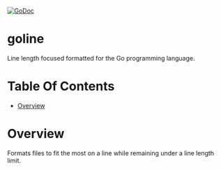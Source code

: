 [![GoDoc](https://godoc.org/github.com/Noah-Huppert/goline?status.svg)](https://godoc.org/github.com/Noah-Huppert/goline)

# goline
Line length focused formatted for the Go programming language.

# Table Of Contents
- [Overview](#overview)

# Overview
Formats files to fit the most on a line while remaining under a line 
length limit.
